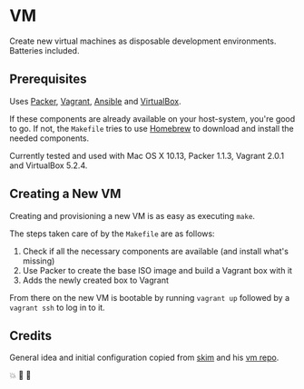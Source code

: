 # VM

Create new virtual machines as disposable development environments. Batteries included.


## Prerequisites

Uses [Packer](https://www.packer.io), [Vagrant](https://www.vagrantup.com), [Ansible](https://www.ansible.com/) and [VirtualBox](https://www.virtualbox.org).

If these components are already available on your host-system, you're good to go.
If not, the `Makefile` tries to use [Homebrew](http://brew.sh) to download and install the needed components.

Currently tested and used with Mac OS X 10.13, Packer 1.1.3, Vagrant 2.0.1 and VirtualBox 5.2.4.


## Creating a New VM

Creating and provisioning a new VM is as easy as executing `make`.

The steps taken care of by the `Makefile` are as follows:

1. Check if all the necessary components are available (and install what's missing)
2. Use Packer to create the base ISO image and build a Vagrant box with it
3. Adds the newly created box to Vagrant

From there on the new VM is bootable by running `vagrant up` followed by a `vagrant ssh` to log in to it.


## Credits

General idea and initial configuration copied from [skim](https://github.com/sl4m) and his [vm repo](https://github.com/sl4m/vm).

:boom: :goat: :hamburger:
